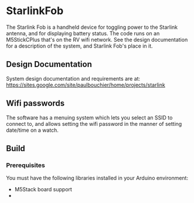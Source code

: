 # StarlinkFob

The Starlink Fob is a handheld device for toggling power
to the Starlink antenna, and for displaying battery status. The code runs on an M5StickCPlus that's on the
RV wifi network. See the design documentation for a description of the system, and
Starlink Fob's place in it.

## Design Documentation

System design documentation and requirements are at:
https://sites.google.com/site/paulbouchier/home/projects/starlink

## Wifi passwords

The software has a menuing system which lets you select an SSID to connect to, and allows setting the
wifi password in the manner of setting date/time on a watch.

## Build

### Prerequisites

You must have the following libraries installed in your Arduino environment:
- M5Stack board support
- 
